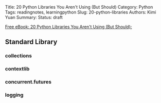 Title: 20 Python Libraries You Aren't Using (But Should)
Category: Python
Tags: readingnotes, learningpython
Slug: 20-python-libraries
Authors: Kimi Yuan
Summary:
Status: draft

[Free eBook: 20 Python Libraries You Aren't Using (But Should):](oreilly.com/programming/free/20-python-libraries-you-arent-using-but-should.csp)

## Standard Library

### collections



### contextlib



### concurrent.futures



### logging
